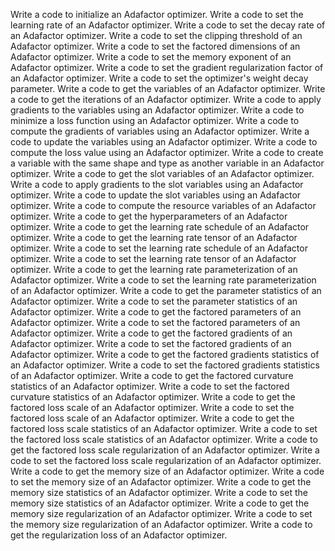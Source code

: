 Write a code to initialize an Adafactor optimizer.
Write a code to set the learning rate of an Adafactor optimizer.
Write a code to set the decay rate of an Adafactor optimizer.
Write a code to set the clipping threshold of an Adafactor optimizer.
Write a code to set the factored dimensions of an Adafactor optimizer.
Write a code to set the memory exponent of an Adafactor optimizer.
Write a code to set the gradient regularization factor of an Adafactor optimizer.
Write a code to set the optimizer's weight decay parameter.
Write a code to get the variables of an Adafactor optimizer.
Write a code to get the iterations of an Adafactor optimizer.
Write a code to apply gradients to the variables using an Adafactor optimizer.
Write a code to minimize a loss function using an Adafactor optimizer.
Write a code to compute the gradients of variables using an Adafactor optimizer.
Write a code to update the variables using an Adafactor optimizer.
Write a code to compute the loss value using an Adafactor optimizer.
Write a code to create a variable with the same shape and type as another variable in an Adafactor optimizer.
Write a code to get the slot variables of an Adafactor optimizer.
Write a code to apply gradients to the slot variables using an Adafactor optimizer.
Write a code to update the slot variables using an Adafactor optimizer.
Write a code to compute the resource variables of an Adafactor optimizer.
Write a code to get the hyperparameters of an Adafactor optimizer.
Write a code to get the learning rate schedule of an Adafactor optimizer.
Write a code to get the learning rate tensor of an Adafactor optimizer.
Write a code to set the learning rate schedule of an Adafactor optimizer.
Write a code to set the learning rate tensor of an Adafactor optimizer.
Write a code to get the learning rate parameterization of an Adafactor optimizer.
Write a code to set the learning rate parameterization of an Adafactor optimizer.
Write a code to get the parameter statistics of an Adafactor optimizer.
Write a code to set the parameter statistics of an Adafactor optimizer.
Write a code to get the factored parameters of an Adafactor optimizer.
Write a code to set the factored parameters of an Adafactor optimizer.
Write a code to get the factored gradients of an Adafactor optimizer.
Write a code to set the factored gradients of an Adafactor optimizer.
Write a code to get the factored gradients statistics of an Adafactor optimizer.
Write a code to set the factored gradients statistics of an Adafactor optimizer.
Write a code to get the factored curvature statistics of an Adafactor optimizer.
Write a code to set the factored curvature statistics of an Adafactor optimizer.
Write a code to get the factored loss scale of an Adafactor optimizer.
Write a code to set the factored loss scale of an Adafactor optimizer.
Write a code to get the factored loss scale statistics of an Adafactor optimizer.
Write a code to set the factored loss scale statistics of an Adafactor optimizer.
Write a code to get the factored loss scale regularization of an Adafactor optimizer.
Write a code to set the factored loss scale regularization of an Adafactor optimizer.
Write a code to get the memory size of an Adafactor optimizer.
Write a code to set the memory size of an Adafactor optimizer.
Write a code to get the memory size statistics of an Adafactor optimizer.
Write a code to set the memory size statistics of an Adafactor optimizer.
Write a code to get the memory size regularization of an Adafactor optimizer.
Write a code to set the memory size regularization of an Adafactor optimizer.
Write a code to get the regularization loss of an Adafactor optimizer.